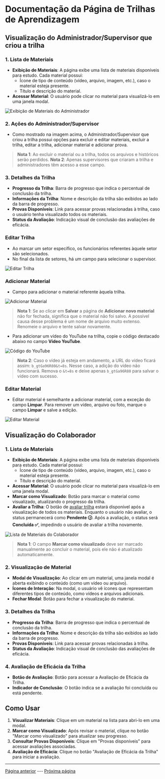# Documentação da Página de Trilhas de Aprendizagem

## Visualização do Administrador/Supervisor que criou a trilha

### 1. Lista de Materiais
- **Exibição de Materiais**: A página exibe uma lista de materiais disponíveis para estudo. Cada material possui:
  - Ícone de tipo de conteúdo (vídeo, arquivo, imagem, etc.), caso o material esteja presente.
  - Título e descrição do material.
- **Acessar Material**: O usuário pode clicar no material para visualizá-lo em uma janela modal.

![Exibição de Materiais do Administrador](/documentacao/imgs_documentacao/listaadmMATERIAL.png)

### 2. Ações do Administrador/Supervisor

- Como mostrado na imagem acima, o Administrador/Supervisor que criou a trilha possui opções para excluir e editar materiais, excluir a trilha, editar a trilha, adicionar material e adicionar prova.

>**Nota 1**: Ao excluir o material ou a trilha, todos os arquivos e históricos serão perdidos.
>**Nota 2**: Apenas supervisores que criaram a trilha e administradores têm acesso a esse campo.

### 3. Detalhes da Trilha
- **Progresso da Trilha**: Barra de progresso que indica o percentual de conclusão da trilha.
- **Informações da Trilha**: Nome e descrição da trilha são exibidos ao lado da barra de progresso.
- **Provas Disponíveis**: Link para acessar provas relacionadas à trilha, caso o usuário tenha visualizado todos os materiais.
- **Status da Avaliação**: Indicação visual de conclusão das avaliações de eficácia.

### Editar Trilha

- Ao marcar um setor específico, os funcionários referentes àquele setor são selecionados.
- No final da lista de setores, há um campo para selecionar o supervisor.

![Editar Trilha](/documentacao/imgs_documentacao/editarTRILHA.png)

### **Adicionar Material**

- Campo para adicionar o material referente àquela trilha.

![Adicionar Material](/documentacao/imgs_documentacao/adicionarMATERIAL.png)

>**Nota 1**: Se ao clicar em **Salvar** a página de **Adicionar novo material** não for fechada, significa que o material não foi salvo. A possível causa desse problema é um nome de arquivo muito extenso. Renomeie o arquivo e tente salvar novamente.

- Para adicionar um vídeo do YouTube na trilha, copie o código destacado abaixo no campo **Vídeo YouTube**.

![Código do YouTube](/documentacao/imgs_documentacao/imagemYOUTUBE.png)

>**Nota 2**: Caso o vídeo já esteja em andamento, a URL do vídeo ficará assim: `b_gtGa96R80&t=8s`. Nesse caso, a adição do vídeo não funcionará. Remova o `&t=8s` e deixe apenas `b_gtGa96R80` para salvar o vídeo com sucesso.

### Editar Material

- Editar material é semelhante a adicionar material, com a exceção do campo **Limpar**. Para remover um vídeo, arquivo ou foto, marque o campo **Limpar** e salve a edição.

![Editar Material](/documentacao/imgs_documentacao/editarMATERIAL.png)

## Visualização do Colaborador

### 1. Lista de Materiais
- **Exibição de Materiais**: A página exibe uma lista de materiais disponíveis para estudo. Cada material possui:
  - Ícone de tipo de conteúdo (vídeo, arquivo, imagem, etc.), caso o material esteja presente.
  - Título e descrição do material.
- **Acessar Material**: O usuário pode clicar no material para visualizá-lo em uma janela modal.
- **Marcar como Visualizado**: Botão para marcar o material como visualizado, atualizando o progresso da trilha.
- **Avaliar a Trilha**: O botão de [avaliar trilha](/documentacao/documentacaoGestores/list_trilhas.md) estará disponível após a visualização de todos os materiais. Enquanto o usuário não avaliar, o status permanecerá como **Pendente 🕝**. Após a avaliação, o status será **Concluída ✅**, impedindo o usuário de avaliar a trilha novamente.

![Lista de Materiais do Colaborador](/documentacao/imgs_documentacao/listacolMATERIAL.png)

>**Nota 1**: O campo **Marcar como visualizado** deve ser marcado manualmente ao concluir o material, pois ele não é atualizado automaticamente.

### 2. Visualização de Material
- **Modal de Visualização**: Ao clicar em um material, uma janela modal é aberta exibindo o conteúdo (como um vídeo ou arquivo).
- **Ícones de Interação**: Na modal, o usuário vê ícones que representam diferentes tipos de conteúdo, como vídeos e arquivos adicionais.
- **Fechar Modal**: Botão para fechar a visualização do material.

### 3. Detalhes da Trilha
- **Progresso da Trilha**: Barra de progresso que indica o percentual de conclusão da trilha.
- **Informações da Trilha**: Nome e descrição da trilha são exibidos ao lado da barra de progresso.
- **Provas Disponíveis**: Link para acessar provas relacionadas à trilha.
- **Status da Avaliação**: Indicação visual de conclusão das avaliações de eficácia.

### 4. Avaliação de Eficácia da Trilha
- **Botão de Avaliação**: Botão para acessar a Avaliação de Eficácia da Trilha.
- **Indicador de Conclusão**: O botão indica se a avaliação foi concluída ou está pendente.

## Como Usar
1. **Visualizar Materiais**: Clique em um material na lista para abri-lo em uma modal.
2. **Marcar como Visualizado**: Após revisar o material, clique no botão "Marcar como visualizado" para atualizar seu progresso.
3. **Consultar Provas Disponíveis**: Clique em "Provas disponíveis" para acessar avaliações associadas.
4. **Avaliação de Eficácia**: Clique no botão "Avaliação de Eficácia da Trilha" para iniciar a avaliação.

---

[Página anterior](/documentacao/documentacaoGestores/list_trilhas.md) --- [Próxima página](/documentacao/documentacaoGestores/avaliarTrilha.md)
